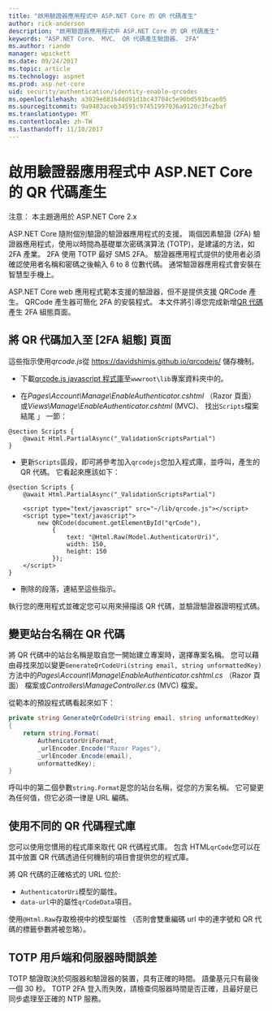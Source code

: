 ```yaml
---
title: "啟用驗證器應用程式中 ASP.NET Core 的 QR 代碼產生"
author: rick-anderson
description: "啟用驗證器應用程式中 ASP.NET Core 的 QR 代碼產生"
keywords: "ASP.NET Core、 MVC、 QR 代碼產生驗證器、 2FA"
ms.author: riande
manager: wpickett
ms.date: 09/24/2017
ms.topic: article
ms.technology: aspnet
ms.prod: asp.net-core
uid: security/authentication/identity-enable-qrcodes
ms.openlocfilehash: a3029e68164dd91d1bc43704c5e96bd591bcae05
ms.sourcegitcommit: 9a9483aceb34591c97451997036a9120c3fe2baf
ms.translationtype: MT
ms.contentlocale: zh-TW
ms.lasthandoff: 11/10/2017
---
```

# <a name="enabling-qr-code-generation-for-authenticator-apps-in-aspnet-core"></a>啟用驗證器應用程式中 ASP.NET Core 的 QR 代碼產生

注意： 本主題適用於 ASP.NET Core 2.x

ASP.NET Core 隨附個別驗證的驗證器應用程式的支援。 兩個因素驗證 (2FA) 驗證器應用程式，使用以時間為基礎單次密碼演算法 (TOTP)，是建議的方法，如 2FA 產業。 2FA 使用 TOTP 最好 SMS 2FA。 驗證器應用程式提供的使用者必須確認使用者名稱和密碼之後輸入 6 to 8 位數代碼。 通常驗證器應用程式會安裝在智慧型手機上。

ASP.NET Core web 應用程式範本支援的驗證器，但不是提供支援 QRCode 產生。 QRCode 產生器可簡化 2FA 的安裝程式。 本文件將引導您完成新增[QR 代碼](https://wikipedia.org/wiki/QR_code)產生 2FA 組態頁面。

## <a name="adding-qr-codes-to-the-2fa-configuration-page"></a>將 QR 代碼加入至 [2FA 組態] 頁面

這些指示使用*qrcode.js*從 https://davidshimjs.github.io/qrcodejs/ 儲存機制。

* 下載[qrcode.js javascript 程式庫](https://davidshimjs.github.io/qrcodejs/)至`wwwroot\lib`專案資料夾中的。

* 在*Pages\Account\Manage\EnableAuthenticator.cshtml* （Razor 頁面） 或*Views\Manage\EnableAuthenticator.cshtml* (MVC)、 找出`Scripts`檔案結尾 」 一節：

```cshtml
@section Scripts {
    @await Html.PartialAsync("_ValidationScriptsPartial")
}
```

* 更新`Scripts`區段，即可將參考加入`qrcodejs`您加入程式庫，並呼叫，產生的 QR 代碼。 它看起來應該如下：

```cshtml
@section Scripts {
    @await Html.PartialAsync("_ValidationScriptsPartial")

    <script type="text/javascript" src="~/lib/qrcode.js"></script>
    <script type="text/javascript">
        new QRCode(document.getElementById("qrCode"),
            {
                text: "@Html.Raw(Model.AuthenticatorUri)",
                width: 150,
                height: 150
            });
    </script>
}
```

* 刪除的段落，連結至這些指示。

執行您的應用程式並確定您可以用來掃描該 QR 代碼，並驗證驗證器證明程式碼。

## <a name="change-the-site-name-in-the-qr-code"></a>變更站台名稱在 QR 代碼

將 QR 代碼中的站台名稱是取自您一開始建立專案時，選擇專案名稱。 您可以藉由尋找來加以變更`GenerateQrCodeUri(string email, string unformattedKey)`方法中的*Pages\Account\Manage\EnableAuthenticator.cshtml.cs* （Razor 頁面） 檔案或*Controllers\ManageController.cs* (MVC) 檔案。 

從範本的預設程式碼看起來如下：

```c#
private string GenerateQrCodeUri(string email, string unformattedKey)
{
    return string.Format(
        AuthenicatorUriFormat,
        _urlEncoder.Encode("Razor Pages"),
        _urlEncoder.Encode(email),
        unformattedKey);
}
```

呼叫中的第二個參數`string.Format`是您的站台名稱，從您的方案名稱。 它可變更為任何值，但它必須一律是 URL 編碼。

## <a name="using-a-different-qr-code-library"></a>使用不同的 QR 代碼程式庫

您可以使用您慣用的程式庫來取代 QR 代碼程式庫。 包含 HTML`qrCode`您可以在其中放置 QR 代碼透過任何機制的項目會提供您的程式庫。

將 QR 代碼的正確格式的 URL 位於:

* `AuthenticatorUri`模型的屬性。
* `data-url`中的屬性`qrCodeData`項目。 

使用`@Html.Raw`存取檢視中的模型屬性 （否則會雙重編碼 url 中的連字號和 QR 代碼的標籤參數將被忽略）。

## <a name="totp-client-and-server-time-skew"></a>TOTP 用戶端和伺服器時間誤差

TOTP 驗證取決於伺服器和驗證器的裝置，具有正確的時間。 語彙基元只有最後一個 30 秒。 TOTP 2FA 登入而失敗，請檢查伺服器時間是否正確，且最好是已同步處理至正確的 NTP 服務。
